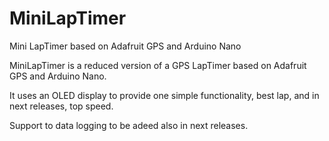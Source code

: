 # MiniLapTimer
Mini LapTimer based on Adafruit GPS and Arduino Nano 

MiniLapTimer is a reduced version of a GPS LapTimer based on Adafruit GPS and Arduino Nano.

It uses an OLED display to provide one simple functionality, best lap, and in next releases, top speed.

Support to data logging to be adeed also in next releases.
